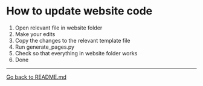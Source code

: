 # How to update website code

1. Open relevant file in website folder
2. Make your edits
3. Copy the changes to the relevant template file
4. Run generate_pages.py
5. Check so that everything in website folder works
6. Done

---
[Go back to README.md](../README.md)
